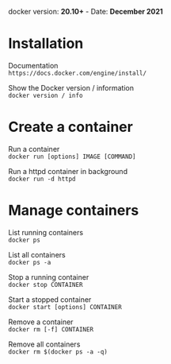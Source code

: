  docker version: __20.10+__ - Date: __December 2021__
 
# Installation

Documentation  
`https://docs.docker.com/engine/install/`

Show the Docker version / information  
`docker version / info`

# Create a container

Run a container  
`docker run [options] IMAGE [COMMAND]`

Run a httpd container in background  
`docker run -d httpd`

# Manage containers

List running containers  
`docker ps`

List all containers  
`docker ps -a`

Stop a running container  
`docker stop CONTAINER`

Start a stopped container  
`docker start [options] CONTAINER`

Remove a container  
`docker rm [-f] CONTAINER`

Remove all containers  
`docker rm $(docker ps -a -q)`
